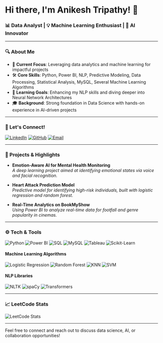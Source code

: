 # Hi there, I'm Anikesh Tripathy! 👋

 <!-- New banner image URL -->

### 📊 Data Analyst | 💡 Machine Learning Enthusiast | 🚀 AI Innovator

---

### 🔍 About Me

- 📌 **Current Focus**: Leveraging data analytics and machine learning for impactful projects
- 🛠️ **Core Skills**: Python, Power BI, NLP, Predictive Modeling, Data Processing, Statistical Analysis, MySQL, Several Machine Learning Algorithms
- 🌱 **Learning Goals**: Enhancing my NLP skills and diving deeper into Neural Network Architectures
- 🎓 **Background**: Strong foundation in Data Science with hands-on experience in AI-driven projects

---
### 💬 Let's Connect!

[![LinkedIn](https://img.shields.io/badge/LinkedIn-0077B5?style=for-the-badge&logo=linkedin&logoColor=white)](https://www.linkedin.com/in/anikeshtripathy) 
[![GitHub](https://img.shields.io/badge/GitHub-181717?style=for-the-badge&logo=github&logoColor=white)](https://github.com/anikeshtripathy)
[![Email](https://img.shields.io/badge/Email-D14836?style=for-the-badge&logo=gmail&logoColor=white)](mailto:anikeshtripathy03@gmail.com)

---

### 🚀 Projects & Highlights

- **Emotion-Aware AI for Mental Health Monitoring**  
  *A deep learning project aimed at identifying emotional states via voice and facial recognition.*

- **Heart Attack Prediction Model**  
  *Predictive model for identifying high-risk individuals, built with logistic regression and random forest.*

- **Real-Time Analytics on BookMyShow**  
  *Using Power BI to analyze real-time data for footfall and genre popularity in cinemas.*

---

### ⚙️ Tech & Tools

![Python](https://img.shields.io/badge/Python-3776AB?style=for-the-badge&logo=python&logoColor=white)
![Power BI](https://img.shields.io/badge/PowerBI-F2C811?style=for-the-badge&logo=powerbi&logoColor=black)
![SQL](https://img.shields.io/badge/SQL-00758F?style=for-the-badge&logo=postgresql&logoColor=white)
![MySQL](https://img.shields.io/badge/MySQL-4479A1?style=for-the-badge&logo=mysql&logoColor=white)
![Tableau](https://img.shields.io/badge/Tableau-E97627?style=for-the-badge&logo=tableau&logoColor=white)
![Scikit-Learn](https://img.shields.io/badge/Scikit--Learn-F7931E?style=for-the-badge&logo=scikit-learn&logoColor=black)

#### Machine Learning Algorithms
![Logistic Regression](https://img.shields.io/badge/Logistic%20Regression-0D4D92?style=for-the-badge&logo=python&logoColor=white)
![Random Forest](https://img.shields.io/badge/Random%20Forest-0A1D4B?style=for-the-badge&logo=python&logoColor=white)
![KNN](https://img.shields.io/badge/KNN-4B8BBE?style=for-the-badge&logo=python&logoColor=white)
![SVM](https://img.shields.io/badge/SVM-36B5D6?style=for-the-badge&logo=python&logoColor=white)

#### NLP Libraries
![NLTK](https://img.shields.io/badge/NLTK-8D5A91?style=for-the-badge&logo=python&logoColor=white)
![spaCy](https://img.shields.io/badge/spaCy-6C4A98?style=for-the-badge&logo=python&logoColor=white)
![Transformers](https://img.shields.io/badge/Transformers-7B8D99?style=for-the-badge&logo=python&logoColor=white)

---



### 📈 LeetCode Stats
![LeetCode Stats](https://leetcard.jacoblin.cool/anikesh03?theme=dark&font=GeosansLight)

---

Feel free to connect and reach out to discuss data science, AI, or collaboration opportunities!
